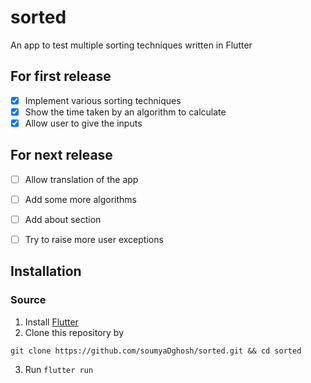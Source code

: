 # sorted

An app to test multiple sorting techniques written in Flutter

## For first release

- [x] Implement various sorting techniques
- [x] Show the time taken by an algorithm to calculate
- [x] Allow user to give the inputs

## For next release

- [ ] Allow translation of the app
- [ ] Add some more algorithms
- [ ] Add about section
- [ ] Try to raise more user exceptions


## Installation

### Source

1. Install [Flutter](https://docs.flutter.dev/get-started/install/linux)
2. Clone this repository by

`git clone https://github.com/soumyaDghosh/sorted.git && cd sorted`

3. Run `flutter run`